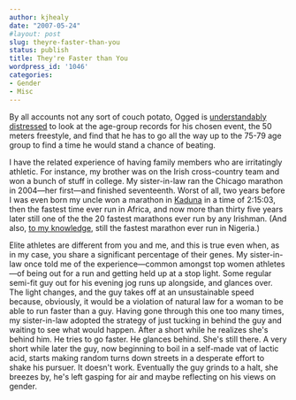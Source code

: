 ```yaml
---
author: kjhealy
date: "2007-05-24"
#layout: post
slug: theyre-faster-than-you
status: publish
title: They're Faster than You
wordpress_id: '1046'
categories:
- Gender
- Misc
---
```


By all accounts not any sort of couch potato, Ogged is [understandably distressed](http://www.unfogged.com/archives/week_2007_05_20.html#006859) to look at the age-group records for his chosen event, the 50 meters freestyle, and find that he has to go all the way up to the 75-79 age group to find a time he would stand a chance of beating.

I have the related experience of having family members who are irritatingly athletic. For instance, my brother was on the Irish cross-country team and won a bunch of stuff in college. My sister-in-law ran the Chicago marathon in 2004—her first—and finished seventeenth. Worst of all, two years before I was even born my uncle won a marathon in [Kaduna](http://en.wikipedia.org/wiki/Kaduna) in a time of 2:15:03, then the fastest time ever run in Africa, and now more than thirty five years later still one of the the 20 fastest marathons ever run by any Irishman. (And also, [to my knowledge,](http://www.arrs.net/AC_Mara.htm) still the fastest marathon ever run in Nigeria.)

Elite athletes are different from you and me, and this is true even when, as in my case, you share a significant percentage of their genes. My sister-in-law once told me of the experience—common amongst top women athletes—of being out for a run and getting held up at a stop light. Some regular semi-fit guy out for his evening jog runs up alongside, and glances over. The light changes, and the guy takes off at an unsustainable speed because, obviously, it would be a violation of natural law for a woman to be able to run faster than a guy. Having gone through this one too many times, my sister-in-law adopted the strategy of just tucking in behind the guy and waiting to see what would happen. After a short while he realizes she's behind him. He tries to go faster. He glances behind. She's still there. A very short while later the guy, now beginning to boil in a self-made vat of lactic acid, starts making random turns down streets in a desperate effort to shake his pursuer. It doesn't work. Eventually the guy grinds to a halt, she breezes by, he's left gasping for air and maybe reflecting on his views on gender.
